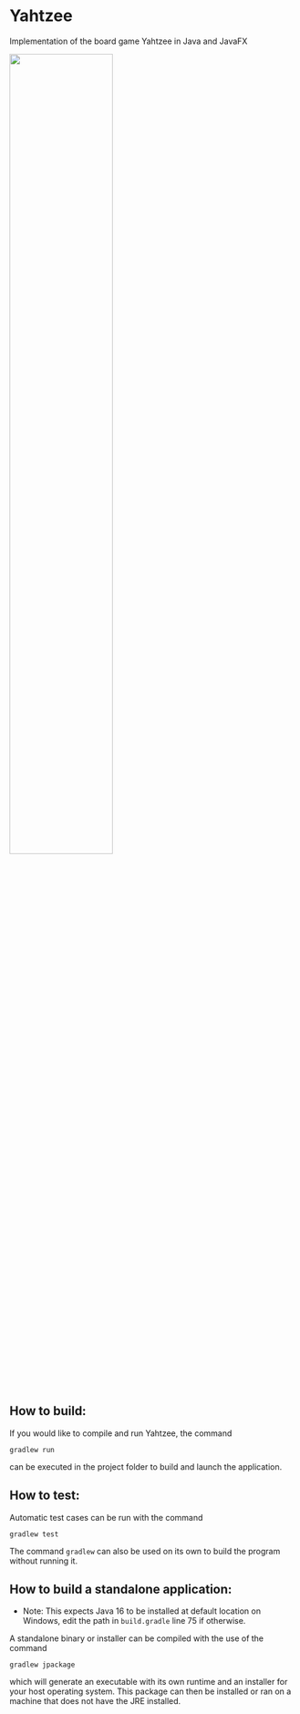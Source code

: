 # Yahtzee
Implementation of the board game Yahtzee in Java and JavaFX

<img align="top" width="60%" height="60%" src="https://user-images.githubusercontent.com/3631329/116506089-1830d380-a882-11eb-9b80-b16c9d44956a.png">

## How to build:

If you would like to compile and run Yahtzee, the command
```
gradlew run
```
can be executed in the project folder to build and launch the application.



## How to test:



Automatic test cases can be run with the command
```
gradlew test
```

The command `gradlew` can also be used on its own to build the program without running it.

## How to build a standalone application:
- Note: This expects Java 16 to be installed at default location on Windows, edit the path in `build.gradle` line 75 if otherwise.

A standalone binary or installer can be compiled with the use of the command
```
gradlew jpackage
```
which will generate an executable with its own runtime and an installer for your host operating system. This package can then be installed or ran on a machine that does not have the JRE installed.
